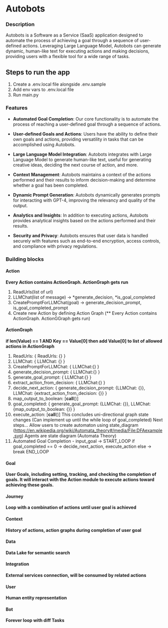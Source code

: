 # Autobots

### Description

Autobots is a Software as a Service (SaaS) application designed to automate the process of achieving a goal through a sequence of user-defined actions. Leveraging Large Language Model, Autobots can generate dynamic, human-like text for executing actions and making decisions, providing users with a flexible tool for a wide range of tasks.

## Steps to run the app
1. Create a .env.local file alongside .env.sample
2. Add env vars to .env.local file
3. Run main.py


### Features

* **Automated Goal Completion**: Our core functionality is to automate the process of reaching a user-defined goal through a sequence of actions.

* **User-defined Goals and Actions**: Users have the ability to define their own goals and actions, providing versatility in tasks that can be accomplished using Autobots.

* **Large Language Model Integration**: Autobots integrates with Large Language Model to generate human-like text, useful for generating creative ideas, deciding the next course of action, and more.

* **Context Management**: Autobots maintains a context of the actions performed and their results to inform decision-making and determine whether a goal has been completed.

* **Dynamic Prompt Generation**: Autobots dynamically generates prompts for interacting with GPT-4, improving the relevancy and quality of the output.

* **Analytics and Insights**: In addition to executing actions, Autobots provides analytical insights based on the actions performed and their results.

* **Security and Privacy**: Autobots ensures that user data is handled securely with features such as end-to-end encryption, access controls, and compliance with privacy regulations.

### Building blocks

#### Action
**Every Action contains ActionGraph. ActionGraph gets run**
1. ReadUrls(list of url)
2. LLMChat(list of message) -> *generate_decision, *is_goal_completed
3. CreatePromptForLLMChat(goal) -> generate_decision_prompt, is_goal_completed_prompt
4. Create new Action by defining Action Graph (** Every Action contains ActionGraph. ActionGGraph gets run)

#### ActionGraph
**if len(Value) == 1 AND Key == Value[0] then add Value[0] to list of allowed actions in ActionGraph**
1. ReadUrls: { ReadUrls: {} }
2. LLMChat: { LLMChat: {} }
3. CreatePromptForLLMChat: { LLMChat:{} }
4. generate_decision_prompt: { LLMChat:{} }
5. generate_goal_prompt: { LLMChat:{} }
6. extract_action_from_decision: { LLMChat:{} }
7. decide_next_action: { generate_decision_prompt: {LLMChat: {}}, LLMChat: {extract_action_from_decision: {}} }
8. map_output_to_boolean: [__call__()]
9. goal_completed: { generate_goal_prompt: {LLMChat: {}}, LLMChat: {map_output_to_boolean: {}} }
10. execute_action: [__call__()]
This concludes uni-directional graph state changes (Can implement up until the while loop of goal_completed)
Next steps... Allow users to create automaton using state_diagram (https://en.wikipedia.org/wiki/Automata_theory#/media/File:DFAexample.svg)
Agents are state diagram (Automata Theory)
11. Automated Goal Completion - input_goal -> START_LOOP if goal_completed == 0 -> decide_next_action, execute_action else -> break END_LOOP

#### Goal
**User Goals, including setting, tracking, and checking the completion of goals. It will interact with the Action module to execute actions toward achieving these goals.**

#### Journey
**Loop with a combination of actions until user goal is achieved**

#### Context
**History of actions, action graphs during completion of user goal**

#### Data
**Data Lake for semantic search**

#### Integration
**External services connection, will be consumed by related actions**

#### User
**Human entity representation**

#### Bot
**Forever loop with diff Tasks**